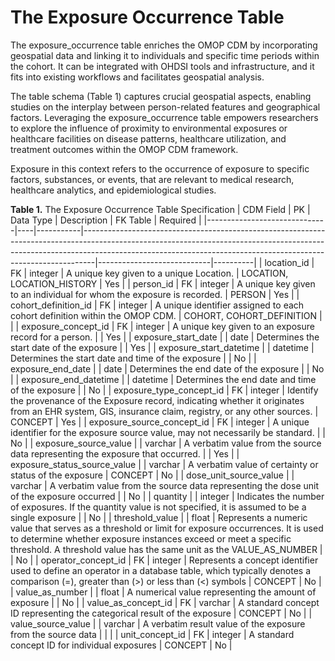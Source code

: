 # The Exposure Occurrence Table

The exposure_occurrence table enriches the OMOP CDM by incorporating geospatial data and linking it to individuals and specific time periods within the cohort. It can be integrated with OHDSI tools and infrastructure, and it fits into existing workflows and facilitates geospatial analysis. 

The table schema (Table 1) captures crucial geospatial aspects, enabling studies on the interplay between person-related features and geographical factors. Leveraging the exposure_occurrence table empowers researchers to explore the influence of proximity to environmental exposures or healthcare facilities on disease patterns, healthcare utilization, and treatment outcomes within the OMOP CDM framework.

Exposure in this context refers to the occurrence of exposure to specific factors, substances, or events, that are relevant to medical research, healthcare analytics, and epidemiological studies.

**Table 1.**  The Exposure Occurrence Table Specification
| CDM Field                    | PK | Data Type | Description                                                                                                                                                                                                                                 | FK Table                   | Required |
|------------------------------|----|-----------|---------------------------------------------------------------------------------------------------------------------------------------------------------------------------------------------------------------------------------------------|----------------------------|----------|
| location_id                  | FK | integer   | A unique key given to a unique Location.                                                                                                                                                                                                    | LOCATION, LOCATION_HISTORY | Yes      |
| person_id                    | FK | integer   | A unique key given to an individual for whom the exposure is recorded.                                                                                                                                                                      | PERSON                     | Yes      |
| cohort_definition_id         | FK | integer   | A unique identifier assigned to each cohort definition within the OMOP CDM.                                                                                                                                                                 | COHORT, COHORT_DEFINITION  |          |
| exposure_concept_id          | FK | integer   | A unique key given to an exposure record for a person.                                                                                                                                                                                      |                            | Yes      |
| exposure_start_date          |    | date      | Determines the start date of the exposure                                                                                                                                                                                                   |                            | Yes      |
| exposure_start_datetime      |    | datetime  | Determines the start date and time of the exposure                                                                                                                                                                                          |                            | No       |
| exposure_end_date            |    | date      | Determines the end date of the exposure                                                                                                                                                                                                     |                            | No       |
| exposure_end_datetime        |    | datetime  | Determines the end date and time of the exposure                                                                                                                                                                                            |                            | No       |
| exposure_type_concept_id     | FK | integer   | Identify the provenance of the Exposure record, indicating whether it originates from an EHR system, GIS, insurance claim, registry, or any other sources.                                                                                  | CONCEPT                    | Yes      |
| exposure_source_concept_id   | FK | integer   | A unique identifier for the exposure source value, may not necessarily be standard.                                                                                                                                                         |                            | No       |
| exposure_source_value        |    | varchar   | A verbatim value from the source data representing the exposure that occurred.                                                                                                                                                              |                            | Yes      |
| exposure_status_source_value |    | varchar   | A verbatim value of certainty or status of the exposure                                                                                                                                                                                     | CONCEPT                    | No       |
| dose_unit_source_value       |    | varchar   | A verbatim value from the source data representing the dose unit of the exposure occurred                                                                                                                                                    |                            | No       |
| quantity                     |    | integer   | Indicates the number of exposures. If the quantity value is not specified, it is assumed to be a single exposure                                                                                                                            |                            | No       |
| threshold_value              |    | float     | Represents a numeric value that serves as a threshold or limit for exposure occurrences. It is used to determine whether exposure instances exceed or meet a specific threshold. A threshold value has the same unit as the VALUE_AS_NUMBER |                            | No       |
| operator_concept_id          | FK | integer   | Represents a concept identifier used to define an operator in a database table, which typically denotes a comparison (=), greater than (>) or less than (<) symbols                                                                         | CONCEPT                    | No       |
| value_as_number              |    | float     |  A numerical value representing the amount of exposure                                                                                                                                                                                      |                            | No       |
| value_as_concept_id          | FK | varchar   | A standard concept ID representing the categorical result of the exposure                                                                                                                                                                   | CONCEPT                    | No       |
| value_source_value           |    | varchar   | A verbatim result value of the exposure from the source data                                                                                                                                                                                |                            |          |
| unit_concept_id              | FK | integer   | A standard concept ID for individual exposures                                                                                                                                                                                              | CONCEPT                    | No       |

